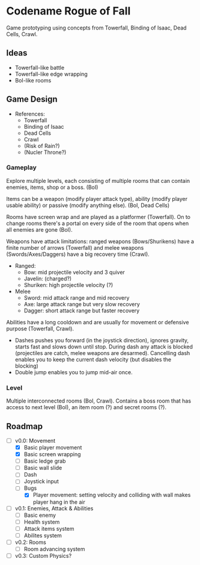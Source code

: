 # Codename Rogue of Fall

Game prototyping using concepts from Towerfall, Binding of Isaac, Dead Cells,
Crawl.

## Ideas

- Towerfall-like battle
- Towerfall-like edge wrapping
- BoI-like rooms

## Game Design

- References:
  - Towerfall
  - Binding of Isaac
  - Dead Cells
  - Crawl
  - (Risk of Rain?)
  - (Nucler Throne?)

### Gameplay


Explore multiple levels, each consisting of multiple rooms that can contain
enemies, items, shop or a boss. (BoI)

Items can be a weapon (modify player attack type), ability (modify player usable
ability) or passive (modify anything else). (BoI, Dead Cells)

Rooms have screen wrap and are played as a platformer (Towerfall). On to change
rooms there's a portal on every side of the room that opens when all enemies are
gone (BoI).

Weapons have attack limitations: ranged weapons (Bows/Shurikens) have a finite
number of arrows (Towerfall) and melee weapons (Swords/Axes/Daggers) have a big
recovery time (Crawl).
- Ranged:
  - Bow: mid projectile velocity and 3 quiver
  - Javelin: (charged?)
  - Shuriken: high projectile velocity (?)
- Melee
  - Sword: mid attack range and mid recovery
  - Axe: large attack range but very slow recovery
  - Dagger: short attack range but faster recovery

Abilities have a long cooldown and are usually for movement or defensive
purpose (Towerfall, Crawl).
- Dashes pushes you forward (in the joystick direction), ignores gravity, starts
    fast and slows down until stop. During dash any attack is blocked
    (projectiles are catch, melee weapons are desarmed). Cancelling dash enables
    you to keep the current dash velocity (but disables the blocking)
- Double jump enables you to jump mid-air once.

### Level

Multiple interconnected rooms (BoI, Crawl). Contains a boss room that has access
to next level (BoI), an item room (?) and secret rooms (?).

## Roadmap

- [ ] v0.0: Movement
  - [x] Basic player movement
  - [x] Basic screen wrapping
  - [ ] Basic ledge grab
  - [ ] Basic wall slide
  - [ ] Dash
  - [ ] Joystick input
  - [ ] Bugs
    - [x] Player movement: setting velocity and colliding with wall makes player
        hang in the air
- [ ] v0.1: Enemies, Attack & Abilities
  - [ ] Basic enemy
  - [ ] Health system
  - [ ] Attack items system
  - [ ] Abilites system
- [ ] v0.2: Rooms
  - [ ] Room advancing system
- [ ] v0.3: Custom Physics?
